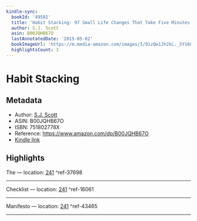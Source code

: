 ```yaml
---
kindle-sync:
  bookId: '49581'
  title: 'Habit Stacking: 97 Small Life Changes That Take Five Minutes or Less'
  author: S.J. Scott
  asin: B00JQHB67O
  lastAnnotatedDate: '2015-05-02'
  bookImageUrl: 'https://m.media-amazon.com/images/I/91zQw1Jh2kL._SY160.jpg'
  highlightsCount: 3
---
```

# Habit Stacking
## Metadata
* Author: [S.J. Scott](https://www.amazon.comundefined)
* ASIN: B00JQHB67O
* ISBN: 751802778X
* Reference: https://www.amazon.com/dp/B00JQHB67O
* [Kindle link](kindle://book?action=open&asin=B00JQHB67O)

## Highlights
The — location: [241](kindle://book?action=open&asin=B00JQHB67O&location=241) ^ref-37698

---
Checklist — location: [241](kindle://book?action=open&asin=B00JQHB67O&location=241) ^ref-16061

---
Manifesto — location: [241](kindle://book?action=open&asin=B00JQHB67O&location=241) ^ref-43465

---

